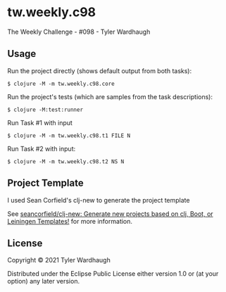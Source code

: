 # tw.weekly.c98


The Weekly Challenge - #098 - Tyler Wardhaugh

## Usage

Run the project directly (shows default output from both tasks):

    $ clojure -M -m tw.weekly.c98.core

Run the project's tests (which are samples from the task descriptions):

    $ clojure -M:test:runner

Run Task #1 with input

    $ clojure -M -m tw.weekly.c98.t1 FILE N

Run Task #2 with input:

    $ clojure -M -m tw.weekly.c98.t2 NS N

## Project Template

I used Sean Corfield's clj-new to generate the project template

See [seancorfield/clj-new: Generate new projects based on clj, Boot, or Leiningen Templates!](https://github.com/seancorfield/clj-new) for more information.

## License

Copyright © 2021 Tyler Wardhaugh

Distributed under the Eclipse Public License either version 1.0 or (at
your option) any later version.
